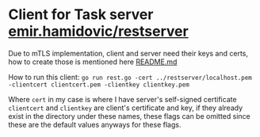 # Client for Task server [emir.hamidovic/restserver](https://gitlab.com/emir.hamidovic/golang_rest)

Due to mTLS implementation, client and server need their keys and certs, how to create those is mentioned here [README.md](https://gitlab.com/emir.hamidovic/golang_rest/-/blob/main/README.md)

How to run this client:
`go run rest.go -cert ../restserver/localhost.pem -clientcert clientcert.pem -clientkey clientkey.pem`

Where `cert` in my case is where I have server's self-signed certificate
`clientcert` and `clientkey` are client's certificate and key, if they already exist in the directory under these names, these flags can be omitted since these are the default values anyways for these flags.
